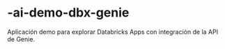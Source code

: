 # -ai-demo-dbx-genie
Aplicación demo para explorar Databricks Apps con integración de la API de Genie.
